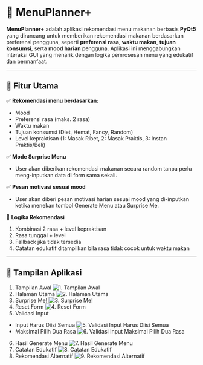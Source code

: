 # 🧠 MenuPlanner+

**MenuPlanner+** adalah aplikasi rekomendasi menu makanan berbasis **PyQt5** yang dirancang untuk memberikan rekomendasi makanan berdasarkan preferensi pengguna, seperti **preferensi rasa**, **waktu makan**, **tujuan konsumsi**, serta **mood harian** pengguna. Aplikasi ini menggabungkan interaksi GUI yang menarik dengan logika pemrosesan menu yang edukatif dan bermanfaat.

---

## 🎯 Fitur Utama

✅ **Rekomendasi menu berdasarkan:**  
- Mood
- Preferensi rasa (maks. 2 rasa)
- Waktu makan
- Tujuan konsumsi (Diet, Hemat, Fancy, Random)
- Level kepraktisan (1: Masak Ribet, 2: Masak Praktis, 3: Instan Praktis/Beli)

✅ **Mode Surprise Menu** 
- User akan diberikan rekomendasi makanan secara random tanpa perlu meng-inputkan data di form sama sekali.

✅ **Pesan motivasi sesuai mood** 
- User akan diberi pesan motivasi harian sesuai mood yang di-inputkan ketika menekan tombol Generate Menu atau Surprise Me.

🧠 **Logika Rekomendasi**
1. Kombinasi 2 rasa + level kepraktisan
2. Rasa tunggal + level
3. Fallback jika tidak tersedia
4. Catatan edukatif ditampilkan bila rasa tidak cocok untuk waktu makan

---

## 📸 Tampilan Aplikasi
1. Tampilan Awal
![1. Tampilan Awal](tampilan%20UI/tampilan%20awal.png)
2. Halaman Utama
![2. Halaman Utama](tampilan%20UI/halaman%20utama.png)
3. Surprise Me!
![3. Surprise Me!](tampilan%20UI/surprise%20me!.png)
4. Reset Form
![4. Reset Form](tampilan%20UI/reset.png)
5. Validasi Input
- Input Harus Diisi Semua
![5. Validasi Input Harus Diisi Semua](tampilan%20UI/input%20harus%20diisi.png)
- Maksimal Pilih Dua Rasa
![6. Validasi Input Maksimal Pilih Dua Rasa](tampilan%20UI/maksimal%20pilih%20dua%20rasa.png)
6. Hasil Generate Menu
![7. Hasil Generate Menu](tampilan%20UI/rekomendasi%20lengkap.png)
7. Catatan Edukatif
![8. Catatan Edukatif](tampilan%20UI/peringatan%20kesehatan.png)
8. Rekomendasi Alternatif
![9. Rekomendasi Alternatif](tampilan%20UI/rekomendasi%20alternatif.png)




